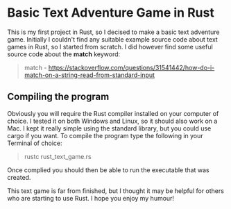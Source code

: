 # Basic Text Adventure Game in Rust

This is my first project in Rust, so I decised to make a basic text adventure game. Initially I couldn't find any suitable example source code about text games in Rust, so I started from scratch. I did however find some useful source code about the **match** keyword:
>match - https://stackoverflow.com/questions/31541442/how-do-i-match-on-a-string-read-from-standard-input

## Compiling the program

Obviously you will require the Rust compiler installed on your computer of choice. I tested it on both Windows and Linux, so it should also work on a Mac. I kept it really simple using the standard library, but you could use cargo if you want. To compile the program type the following in your Terminal of choice:

>rustc rust_text_game.rs

Once complied you should then be able to run the executable that was created.

This text game is far from finished, but I thought it may be helpful for others who are starting to use Rust. I hope you enjoy my humour!